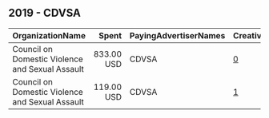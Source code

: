 ## 2019 - CDVSA 
|OrganizationName|Spent|PayingAdvertiserNames|CreativeUrls|Impressions|Genders|AgeBrackets|CountryCodes|BillingAddresses|CandidateBallotInformation|
|:---|---:|:---|:---|---:|:---|:---|:---|:---|:---|
|Council on Domestic Violence and Sexual Assault|833.00 USD|CDVSA|[0](https://www.snap.com/political-ads/asset/360627c5c201304bc75432e46a2168ff496c64edd8c7c480ddda9f2684451509?mediaType=png)|497,564||19-|united states|US||
|Council on Domestic Violence and Sexual Assault|119.00 USD|CDVSA|[1](https://www.snap.com/political-ads/asset/b03e09e9ae0c52b7365a25aaa83dcca79ca99684ce9792160a45741fd966c3d1?mediaType=png)|50,664||19-|united states|US||

